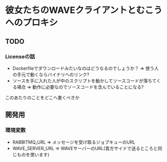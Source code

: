 # 彼女たちのWAVEクライアントとむこうへのプロキシ

## TODO

### Licenseの話

- Dockerfileでダウンロードみたいなのはどうなるのでしょうか？
  => 使う人の手元で動くならバイナリへのリンク?
- ソースを手に入れた人が中のスクリプトを動かしてソースコードが落ちてくる場合
  => 動作に必要なのでソースコードを含んでいることになる?

このあたりのことをどこへ書くべきか

## 開発用

### 環境変数

- RABBITMQ_URL
  => メッセージを受け取るジョブキューのURL
- WAVE_SERVER_URL
  => WAVEサーバーのURL(貴方サイドで送るところと同じものを使います)
